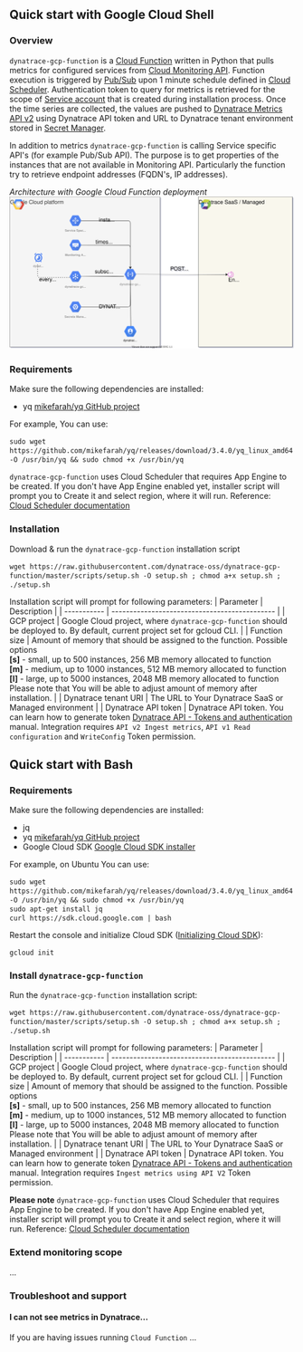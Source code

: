 ## Quick start with Google Cloud Shell
### Overview
`dynatrace-gcp-function` is a [Cloud Function](https://cloud.google.com/functions) written in Python that pulls metrics for configured services from [Cloud Monitoring API](https://cloud.google.com/monitoring/api/v3). Function execution is triggered by [Pub/Sub](https://cloud.google.com/pubsub) upon 1 minute schedule defined in [Cloud Scheduler](https://cloud.google.com/scheduler). Authentication token to query for metrics is retrieved for the scope of [Service account](https://cloud.google.com/iam/docs/service-accounts) that is created during installation process. Once the time series are collected, the values are pushed to [Dynatrace Metrics API v2](https://www.dynatrace.com/support/help/dynatrace-api/environment-api/metric-v2/) using Dynatrace API token and URL to Dynatrace tenant environment stored in [Secret Manager](https://cloud.google.com/secret-manager).


In addition to metrics `dynatrace-gcp-function` is calling Service specific API's (for example Pub/Sub API). The purpose is to get properties of the instances that are not available in Monitoring API.  Particularly the function try to retrieve endpoint addresses (FQDN's, IP addresses).

*Architecture with Google Cloud Function deployment*
![Google Cloud Function Architecture](../../img/architecture-function.svg)

### Requirements
Make sure the following dependencies are installed:
* yq [mikefarah/yq GitHub project](https://github.com/mikefarah/yq)

For example, You can use:
```
sudo wget https://github.com/mikefarah/yq/releases/download/3.4.0/yq_linux_amd64 -O /usr/bin/yq && sudo chmod +x /usr/bin/yq
```

`dynatrace-gcp-function` uses Cloud Scheduler that requires App Engine to be created. If you don't have App Engine enabled yet, installer script will prompt you to Create it and select region, where it will run. Reference: [Cloud Scheduler documentation](https://cloud.google.com/scheduler/docs)

### Installation

Download & run the `dynatrace-gcp-function` installation script
```
wget https://raw.githubusercontent.com/dynatrace-oss/dynatrace-gcp-function/master/scripts/setup.sh -O setup.sh ; chmod a+x setup.sh ; ./setup.sh
```

Installation script will prompt for following parameters:
| Parameter   | Description                                   |
| ----------- | --------------------------------------------- |
| GCP project | Google Cloud project, where `dynatrace-gcp-function` should be deployed to. By default, current project set for gcloud CLI. |
| Function size | Amount of memory that should be assigned to the function. Possible options</br> **[s]** - small, up to 500 instances, 256 MB memory allocated to function</br> **[m]** - medium, up to 1000 instances, 512 MB memory allocated to function </br>**[l]** - large, up to 5000 instances, 2048 MB memory allocated to function</br>Please note that You will be able to adjust amount of memory after installation. |
| Dynatrace tenant URI | The URL to Your Dynatrace SaaS or Managed environment |
| Dynatrace API token | Dynatrace API token. You can learn how to generate token [Dynatrace API - Tokens and authentication](https://www.dynatrace.com/support/help/dynatrace-api/basics/dynatrace-api-authentication) manual. Integration requires `API v2 Ingest metrics`, `API v1 Read configuration` and `WriteConfig` Token permission.

## Quick start with Bash
### Requirements
Make sure the following dependencies are installed:
* jq
* yq [mikefarah/yq GitHub project](https://github.com/mikefarah/yq)
* Google Cloud SDK [Google Cloud SDK installer](https://cloud.google.com/sdk/docs/downloads-interactive#linux)

For example, on Ubuntu You can use:
```
sudo wget https://github.com/mikefarah/yq/releases/download/3.4.0/yq_linux_amd64 -O /usr/bin/yq && sudo chmod +x /usr/bin/yq
sudo apt-get install jq
curl https://sdk.cloud.google.com | bash
```

Restart the console and initialize Cloud SDK ([Initializing Cloud SDK](https://cloud.google.com/sdk/docs/initializing)):
```
gcloud init
```

### Install `dynatrace-gcp-function`

Run the `dynatrace-gcp-function` installation script:
```
wget https://raw.githubusercontent.com/dynatrace-oss/dynatrace-gcp-function/master/scripts/setup.sh -O setup.sh ; chmod a+x setup.sh ; ./setup.sh
```

Installation script will prompt for following parameters:
| Parameter   | Description                                   |
| ----------- | --------------------------------------------- |
| GCP project | Google Cloud project, where `dynatrace-gcp-function` should be deployed to. By default, current project set for gcloud CLI. |
| Function size | Amount of memory that should be assigned to the function. Possible options</br> **[s]** - small, up to 500 instances, 256 MB memory allocated to function</br> **[m]** - medium, up to 1000 instances, 512 MB memory allocated to function </br>**[l]** - large, up to 5000 instances, 2048 MB memory allocated to function</br>Please note that You will be able to adjust amount of memory after installation. |
| Dynatrace tenant URI | The URL to Your Dynatrace SaaS or Managed environment |
| Dynatrace API token | Dynatrace API token. You can learn how to generate token [Dynatrace API - Tokens and authentication](https://www.dynatrace.com/support/help/dynatrace-api/basics/dynatrace-api-authentication) manual. Integration requires `Ingest metrics using API V2` Token permission.

**Please note** `dynatrace-gcp-function` uses Cloud Scheduler that requires App Engine to be created. If you don't have App Engine enabled yet, installer script will prompt you to Create it and select region, where it will run. Reference: [Cloud Scheduler documentation](https://cloud.google.com/scheduler/docs)



### Extend monitoring scope
...



### Troubleshoot and support
#### I can not see metrics in Dynatrace...
If you are having issues running `Cloud Function`
...